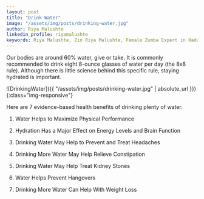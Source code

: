```yaml
---
layout: post
title: "Drink Water"
image: "/assets/img/posts/drinking-water.jpg"
author: Riya Malushte
linkedin_profile: riyamalushte
keywords: Riya Malushte, Zin Riya Malushte, Female Zumba Expert in Hadapsar Pune, Software Testing Engineer, International Traveler near Hadapsar Pune, Yoga Expert near Hadapsar Pune, Zumba Trainer near Hadapsar Pune, Yoga Classes Near Hadapsar Pune, Zumba Classes near Hadapsar Pune, Dance Classes near Hadapsar Pune
---
```


Our bodies are around 60% water, give or take. It is commonly recommended to drink eight 8-ounce glasses of water per day (the 8x8 rule). Although there is little science behind this specific rule, staying hydrated is important.

![DrinkingWater]({{ "/assets/img/posts/drinking-water.jpg" | absolute_url }}){:class="img-responsive"}

Here are 7 evidence-based health benefits of drinking plenty of water.

1. Water Helps to Maximize Physical Performance

2. Hydration Has a Major Effect on Energy Levels and Brain Function

3. Drinking Water May Help to Prevent and Treat Headaches

4. Drinking More Water May Help Relieve Constipation

5. Drinking Water May Help Treat Kidney Stones

6. Water Helps Prevent Hangovers

7. Drinking More Water Can Help With Weight Loss